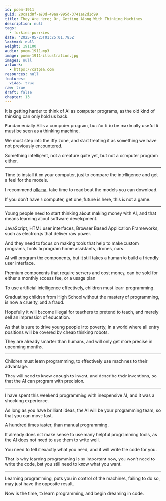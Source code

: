 ```yaml
---
id: poem-1911
guid: 20ca1d8f-e20d-49aa-995d-3741ea2d1d99
title: They Are Here; Or, Getting Along With Thinking Machines
description: null
tags:
  - furkies-purrkies
date: '2025-05-26T01:25:01.785Z'
lastmod: null
weight: 191100
audio: poem-1911.mp3
image: poem-1911-illustration.jpg
images: null
artwork:
  - https://catpea.com
resources: null
features:
  video: true
raw: true
draft: false
chapter: 13
---
```


It is getting harder to think of AI as computer programs,
as the old kind of thinking can only hold us back.

Fundamentally AI is a computer program,
but for it to be maximally useful it must be seen as a thinking machine.

We must step into the iffy zone,
and start treating it as something we have not previously encountered.

Something intelligent,
not a creature quite yet, but not a computer program either.

----

Time to install it on your computer,
just to compare the intelligence and get a feel for the models.

I recommend [ollama][1],
take time to read bout the models you can download.

If you don’t have a computer, get one,
future is here, this is not a game.

---

Young people need to start thinking about making money with AI,
and that means learning about software development.

JavaScript, HTML user interfaces, Browser Based Application Frameworks,
such as electron.js that deliver raw power.

And they need to focus on making tools that help to make custom programs,
tools to program home assistants, drones, cars.

AI will program the components,
but it still takes a human to build a friendly user interface.

Premium components that require servers and cost money,
can be sold for either a monthly access fee, or a usage plan

To use artificial intelligence effectively,
children must learn programming.

Graduating children from High School without the mastery of programming,
is now a cruelty, and a fraud.

Hopefully it will become illegal for teachers to pretend to teach,
and merely sell an impression of education.

As that is sure to drive young people into poverty,
in a world where all entry positions will be covered by cheap thinking robots.

They are already smarter than humans,
and will only get more precise in upcoming months.

---

Children must learn programming,
to effectively use machines to their advantage.

They will need to know enough to invent,
and describe their inventions, so that the AI can program with precision.

---

I have spent this weekend programming with inexpensive AI,
and it was a shocking experience.

As long as you have brilliant ideas,
the AI will be your programming team, so that you can move fast.

A hundred times faster,
than manual programming.

It already does not make sense to use many helpful programming tools,
as the AI does not need to use them to write well.

You need to tell it exactly what you need,
and it will write the code for you.

That is why learning programming is so important now,
you won’t need to write the code, but you still need to know what you want.

---

Learning programming, puts you in control of the machines,
failing to do so, may just have the opposite result.

Now is the time, to learn programming,
and begin dreaming in code.

[1]: https://ollama.com/
